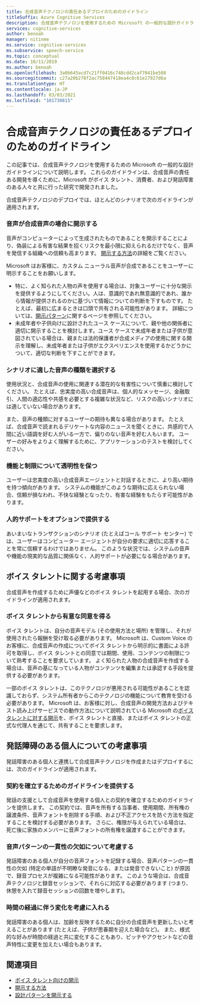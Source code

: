```yaml
---
title: 合成音声テクノロジの責任あるデプロイのためのガイドライン
titleSuffix: Azure Cognitive Services
description: 合成音声テクノロジを使用するための Microsoft の一般的な設計ガイドライン。 これらは、合成音声の責任ある開発を導くために、Microsoft がボイス タレント、消費者、および発話障害のある人々と共に行った研究で開発されました。
services: cognitive-services
author: benoah
manager: nitinme
ms.service: cognitive-services
ms.subservice: speech-service
ms.topic: conceptual
ms.date: 10/11/2019
ms.author: benoah
ms.openlocfilehash: 3a0b645acd7c21ff0416c748cdd2caf7041be508
ms.sourcegitcommit: c27a20b278f2ac758447418ea4c8c61e27927d6a
ms.translationtype: HT
ms.contentlocale: ja-JP
ms.lasthandoff: 03/03/2021
ms.locfileid: "101730815"
---
```

# <a name="guidelines-for-responsible-deployment-of-synthetic-voice-technology"></a>合成音声テクノロジの責任あるデプロイのためのガイドライン

この記事では、合成音声テクノロジを使用するための Microsoft の一般的な設計ガイドラインについて説明します。 これらのガイドラインは、合成音声の責任ある開発を導くために、Microsoft がボイス タレント、消費者、および発話障害のある人々と共に行った研究で開発されました。

合成音声テクノロジのデプロイでは、ほとんどのシナリオで次のガイドラインが適用されます。

### <a name="disclose-when-the-voice-is-synthetic"></a>音声が合成音声の場合に開示する
音声がコンピューターによって生成されたものであることを開示することにより、偽装による有害な結果を招くリスクを最小限に抑えられるだけでなく、音声を発信する組織への信頼も高まります。 [開示する方法](concepts-disclosure-guidelines.md)の詳細をご覧ください。

Microsoft はお客様に、カスタム ニューラル音声が合成であることをユーザーに明示することをお願いします。 
* 特に、よく知られた人物の声を使用する場合は、対象ユーザーに十分な開示を提供するようにしてください。人は、意識的であれ無意識的であれ、誰から情報が提供されるのかに基づいて情報についての判断を下すものです。  たとえば、最初に広まるときは口頭で共有される可能性があります。 詳細については、[開示パターン](concepts-disclosure-patterns.md)に関するページを参照してください。   
* 未成年者や子供向けに設計されたユース ケースについて、親や他の関係者に適切に開示することを検討します。ユース ケースで未成年者または子供が意図されている場合は、親または法的保護者が合成メディアの使用に関する開示を理解し、未成年者または子供がエクスペリエンスを使用するかどうかについて、適切な判断を下すことができます。 

### <a name="select-appropriate-voice-types-for-your-scenario"></a>シナリオに適した音声の種類を選択する
使用状況と、合成音声の使用に関連する潜在的な有害性について慎重に検討してください。 たとえば、忠実度の高い合成音声は、個人的なメッセージ、金融取引、人間の適応性や共感を必要とする複雑な状況など、リスクの高いシナリオには適していない場合があります。 

また、音声の種類に対するユーザーの期待も異なる場合があります。 たとえば、合成音声で読まれるデリケートな内容のニュースを聞くときに、共感的で人間に近い語調を好む人がいる一方で、偏りのない音声を好む人もいます。 ユーザーの好みをよりよく理解するために、アプリケーションのテストを検討してください。

### <a name="be-transparent-about-capabilities-and-limitations"></a>機能と制限について透明性を保つ
ユーザーは忠実度の高い合成音声エージェントと対話するときに、より高い期待を持つ傾向があります。 システムの機能がこのような期待に応えられない場合、信頼が損なわれ、不快な経験となったり、有害な経験をもたらす可能性があります。

### <a name="provide-optional-human-support"></a>人的サポートをオプションで提供する
あいまいなトランザクションのシナリオ (たとえばコール サポート センター) では、ユーザーはコンピューター エージェントが自分の要求に適切に応答することを常に信頼するわけではありません。 このような状況では、システムの音声や機能の現実的な品質に関係なく、人的サポートが必要になる場合があります。

## <a name="considerations-for-voice-talent"></a>ボイス タレントに関する考慮事項
合成音声を作成するために声優などのボイス タレントを起用する場合、次のガイドラインが適用されます。

### <a name="obtain-meaningful-consent-from-voice-talent"></a>ボイス タレントから有意な同意を得る
ボイス タレントは、自分の音声モデル (その使用方法と場所) を管理し、それが使用されたら報酬を受け取る必要があります。 Microsoft は、Custom Voice のお客様に、合成音声の作成についてボイス タレントから明示的に書面による許可を取得し、ボイス タレントとの同意では期間、使用、コンテンツの制限について熟考することを要求しています。  よく知られた人物の合成音声を作成する場合は、音声の基になっている人物がコンテンツを編集または承認する手段を提供する必要があります。

一部のボイス タレントは、このテクノロジが悪用される可能性があることを認識しておらず、システム所有者からこのテクノロジの機能について教育を受ける必要があります。 Microsoft は、お客様に対し、合成音声の開発方法およびテキスト読み上げサービスでの動作方法について説明されている Microsoft の[ボイス タレントに対する開示](/legal/cognitive-services/speech-service/disclosure-voice-talent)を、ボイス タレントと直接、またはボイス タレントの正式な代理人を通じて、共有することを要求します。

## <a name="considerations-for-those-with-speech-disorders"></a>発話障碍のある個人についての考慮事項
発話障害のある個人と連携して合成音声テクノロジを作成またはデプロイするには、次のガイドラインが適用されます。

### <a name="provide-guidelines-to-establish-contracts"></a>契約を確立するためのガイドラインを提供する
発話の支援として合成音声を使用する個人との契約を確立するためのガイドラインを提供します。 この契約では、音声を所有する当事者、使用期間、所有権の譲渡条件、音声フォントを削除する手順、および不正アクセスを防ぐ方法を指定することを検討する必要があります。 さらに、権限が与えられている場合は、死亡後に家族のメンバーに音声フォントの所有権を譲渡することができます。

### <a name="account-for-inconsistencies-in-speech-patterns"></a>音声パターンの一貫性の欠如について考慮する
発話障害のある個人が自分の音声フォントを記録する場合、音声パターンの一貫性の欠如 (特定の単語が不明瞭な発音になる、または発音できないこと) が原因で、録音プロセスが複雑になる可能性があります。 このような場合は、合成音声テクノロジと録音セッションで、それらに対応する必要があります (つまり、休憩を入れて録音セッションの回数を増やします)。

### <a name="allow-modification-over-time"></a>時間の経過に伴う変化を考慮に入れる
発話障害のある個人は、加齢を反映するために自分の合成音声を更新したいと考えることがあります (たとえば、子供が思春期を迎えた場合など)。 また、様式的な好みが時間の経過と共に変化することもあり、ピッチやアクセントなどの音声特性に変更を加えたい場合もあります。


## <a name="see-also"></a>関連項目

* [ボイス タレント向けの開示](/legal/cognitive-services/speech-service/disclosure-voice-talent?context=%2fazure%2fcognitive-services%2fspeech-service%2fcontext%2fcontext)
* [開示する方法](concepts-disclosure-guidelines.md)
* [設計パターンを開示する](concepts-disclosure-patterns.md)